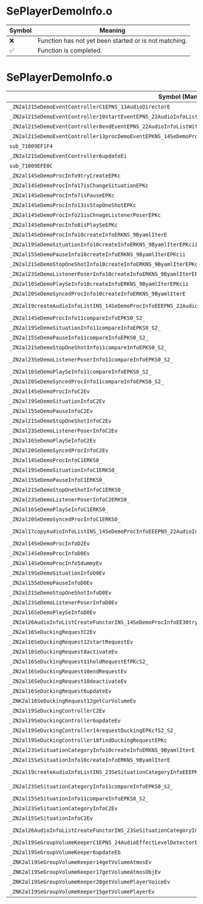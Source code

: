 # SePlayerDemoInfo.o
| Symbol | Meaning 
| ------------- | ------------- 
| :x: | Function has not yet been started or is not matching. 
| :white_check_mark: | Function is completed. 


# SePlayerDemoInfo.o
| Symbol (Mangled) | Symbol (Demangled) | Decompiled? |
| ------------- |  ------------- | ------------- |
| `_ZN2al21SeDemoEventControllerC1EPNS_13AudioDirectorE` | `al::SeDemoEventController::SeDemoEventController(al::AudioDirector *)` | :x: |
| `_ZN2al21SeDemoEventController10startEventEPNS_22AudioInfoListWithPartsINS_14SeDemoProcInfoEEE` | `al::SeDemoEventController::startEvent(al::AudioInfoListWithParts<al::SeDemoProcInfo> *)` | :x: |
| `_ZN2al21SeDemoEventController8endEventEPNS_22AudioInfoListWithPartsINS_14SeDemoProcInfoEEEb` | `al::SeDemoEventController::endEvent(al::AudioInfoListWithParts<al::SeDemoProcInfo> *,bool)` | :x: |
| `_ZN2al21SeDemoEventController13procDemoEventEPKNS_14SeDemoProcInfoE` | `al::SeDemoEventController::procDemoEvent(al::SeDemoProcInfo const*)` | :x: |
| `sub_71009EF1F4` | `` | :x: |
| `_ZN2al21SeDemoEventController6updateEi` | `al::SeDemoEventController::update(int)` | :x: |
| `sub_71009EFE0C` | `` | :x: |
| `_ZN2al14SeDemoProcInfo9tryCreateEPKc` | `al::SeDemoProcInfo::tryCreate(char const*)` | :x: |
| `_ZN2al14SeDemoProcInfo17isChangeSituationEPKc` | `al::SeDemoProcInfo::isChangeSituation(char const*)` | :x: |
| `_ZN2al14SeDemoProcInfo7isPauseEPKc` | `al::SeDemoProcInfo::isPause(char const*)` | :x: |
| `_ZN2al14SeDemoProcInfo13isStopOneShotEPKc` | `al::SeDemoProcInfo::isStopOneShot(char const*)` | :x: |
| `_ZN2al14SeDemoProcInfo21isChnageListenerPoserEPKc` | `al::SeDemoProcInfo::isChnageListenerPoser(char const*)` | :x: |
| `_ZN2al14SeDemoProcInfo8isPlaySeEPKc` | `al::SeDemoProcInfo::isPlaySe(char const*)` | :x: |
| `_ZN2al14SeDemoProcInfo10createInfoERKNS_9ByamlIterE` | `al::SeDemoProcInfo::createInfo(al::ByamlIter const&)` | :x: |
| `_ZN2al19SeDemoSituationInfo10createInfoERKNS_9ByamlIterEPKcii` | `al::SeDemoSituationInfo::createInfo(al::ByamlIter const&,char const*,int,int)` | :x: |
| `_ZN2al15SeDemoPauseInfo10createInfoERKNS_9ByamlIterEPKcii` | `al::SeDemoPauseInfo::createInfo(al::ByamlIter const&,char const*,int,int)` | :x: |
| `_ZN2al21SeDemoStopOneShotInfo10createInfoERKNS_9ByamlIterEPKcii` | `al::SeDemoStopOneShotInfo::createInfo(al::ByamlIter const&,char const*,int,int)` | :x: |
| `_ZN2al23SeDemoListenerPoserInfo10createInfoERKNS_9ByamlIterEPKcii` | `al::SeDemoListenerPoserInfo::createInfo(al::ByamlIter const&,char const*,int,int)` | :x: |
| `_ZN2al16SeDemoPlaySeInfo10createInfoERKNS_9ByamlIterEPKcii` | `al::SeDemoPlaySeInfo::createInfo(al::ByamlIter const&,char const*,int,int)` | :x: |
| `_ZN2al20SeDemoSyncedProcInfo10createInfoERKNS_9ByamlIterE` | `al::SeDemoSyncedProcInfo::createInfo(al::ByamlIter const&)` | :x: |
| `_ZN2al19createAudioInfoListINS_14SeDemoProcInfoEEEPNS_22AudioInfoListWithPartsIT_EERKNS_9ByamlIterEi` | `al::AudioInfoListWithParts<al::SeDemoProcInfo> * al::createAudioInfoList<al::SeDemoProcInfo>(al::ByamlIter const&,int)` | :x: |
| `_ZN2al14SeDemoProcInfo11compareInfoEPKS0_S2_` | `al::SeDemoProcInfo::compareInfo(al::SeDemoProcInfo const*,al::SeDemoProcInfo const*)` | :x: |
| `_ZN2al19SeDemoSituationInfo11compareInfoEPKS0_S2_` | `al::SeDemoSituationInfo::compareInfo(al::SeDemoSituationInfo const*,al::SeDemoSituationInfo const*)` | :x: |
| `_ZN2al15SeDemoPauseInfo11compareInfoEPKS0_S2_` | `al::SeDemoPauseInfo::compareInfo(al::SeDemoPauseInfo const*,al::SeDemoPauseInfo const*)` | :x: |
| `_ZN2al21SeDemoStopOneShotInfo11compareInfoEPKS0_S2_` | `al::SeDemoStopOneShotInfo::compareInfo(al::SeDemoStopOneShotInfo const*,al::SeDemoStopOneShotInfo const*)` | :x: |
| `_ZN2al23SeDemoListenerPoserInfo11compareInfoEPKS0_S2_` | `al::SeDemoListenerPoserInfo::compareInfo(al::SeDemoListenerPoserInfo const*,al::SeDemoListenerPoserInfo const*)` | :x: |
| `_ZN2al16SeDemoPlaySeInfo11compareInfoEPKS0_S2_` | `al::SeDemoPlaySeInfo::compareInfo(al::SeDemoPlaySeInfo const*,al::SeDemoPlaySeInfo const*)` | :x: |
| `_ZN2al20SeDemoSyncedProcInfo11compareInfoEPKS0_S2_` | `al::SeDemoSyncedProcInfo::compareInfo(al::SeDemoSyncedProcInfo const*,al::SeDemoSyncedProcInfo const*)` | :x: |
| `_ZN2al14SeDemoProcInfoC2Ev` | `al::SeDemoProcInfo::SeDemoProcInfo(void)` | :x: |
| `_ZN2al19SeDemoSituationInfoC2Ev` | `al::SeDemoSituationInfo::SeDemoSituationInfo(void)` | :x: |
| `_ZN2al15SeDemoPauseInfoC2Ev` | `al::SeDemoPauseInfo::SeDemoPauseInfo(void)` | :x: |
| `_ZN2al21SeDemoStopOneShotInfoC2Ev` | `al::SeDemoStopOneShotInfo::SeDemoStopOneShotInfo(void)` | :x: |
| `_ZN2al23SeDemoListenerPoserInfoC2Ev` | `al::SeDemoListenerPoserInfo::SeDemoListenerPoserInfo(void)` | :x: |
| `_ZN2al16SeDemoPlaySeInfoC2Ev` | `al::SeDemoPlaySeInfo::SeDemoPlaySeInfo(void)` | :x: |
| `_ZN2al20SeDemoSyncedProcInfoC2Ev` | `al::SeDemoSyncedProcInfo::SeDemoSyncedProcInfo(void)` | :x: |
| `_ZN2al14SeDemoProcInfoC1ERKS0_` | `al::SeDemoProcInfo::SeDemoProcInfo(al::SeDemoProcInfo const&)` | :x: |
| `_ZN2al19SeDemoSituationInfoC1ERKS0_` | `al::SeDemoSituationInfo::SeDemoSituationInfo(al::SeDemoSituationInfo const&)` | :x: |
| `_ZN2al15SeDemoPauseInfoC1ERKS0_` | `al::SeDemoPauseInfo::SeDemoPauseInfo(al::SeDemoPauseInfo const&)` | :x: |
| `_ZN2al21SeDemoStopOneShotInfoC1ERKS0_` | `al::SeDemoStopOneShotInfo::SeDemoStopOneShotInfo(al::SeDemoStopOneShotInfo const&)` | :x: |
| `_ZN2al23SeDemoListenerPoserInfoC2ERKS0_` | `al::SeDemoListenerPoserInfo::SeDemoListenerPoserInfo(al::SeDemoListenerPoserInfo const&)` | :x: |
| `_ZN2al16SeDemoPlaySeInfoC1ERKS0_` | `al::SeDemoPlaySeInfo::SeDemoPlaySeInfo(al::SeDemoPlaySeInfo const&)` | :x: |
| `_ZN2al20SeDemoSyncedProcInfoC1ERKS0_` | `al::SeDemoSyncedProcInfo::SeDemoSyncedProcInfo(al::SeDemoSyncedProcInfo const&)` | :x: |
| `_ZN2al17copyAudioInfoListINS_14SeDemoProcInfoEEEPNS_22AudioInfoListWithPartsIT_EEPKS4_i` | `al::AudioInfoListWithParts<al::SeDemoProcInfo> * al::copyAudioInfoList<al::SeDemoProcInfo>(al::AudioInfoListWithParts<al::SeDemoProcInfo> const*,int)` | :x: |
| `_ZN2al14SeDemoProcInfoD2Ev` | `al::SeDemoProcInfo::~SeDemoProcInfo()` | :x: |
| `_ZN2al14SeDemoProcInfoD0Ev` | `al::SeDemoProcInfo::~SeDemoProcInfo()` | :x: |
| `_ZN2al14SeDemoProcInfo5dummyEv` | `al::SeDemoProcInfo::dummy(void)` | :x: |
| `_ZN2al19SeDemoSituationInfoD0Ev` | `al::SeDemoSituationInfo::~SeDemoSituationInfo()` | :x: |
| `_ZN2al15SeDemoPauseInfoD0Ev` | `al::SeDemoPauseInfo::~SeDemoPauseInfo()` | :x: |
| `_ZN2al21SeDemoStopOneShotInfoD0Ev` | `al::SeDemoStopOneShotInfo::~SeDemoStopOneShotInfo()` | :x: |
| `_ZN2al23SeDemoListenerPoserInfoD0Ev` | `al::SeDemoListenerPoserInfo::~SeDemoListenerPoserInfo()` | :x: |
| `_ZN2al16SeDemoPlaySeInfoD0Ev` | `al::SeDemoPlaySeInfo::~SeDemoPlaySeInfo()` | :x: |
| `_ZN2al26AudioInfoListCreateFunctorINS_14SeDemoProcInfoEE30tryCreateAudioInfoAndSetToListERKNS_9ByamlIterE` | `al::AudioInfoListCreateFunctor<al::SeDemoProcInfo>::tryCreateAudioInfoAndSetToList(al::ByamlIter const&)` | :x: |
| `_ZN2al16SeDuckingRequestC2Ev` | `al::SeDuckingRequest::SeDuckingRequest(void)` | :x: |
| `_ZN2al16SeDuckingRequest12startRequestEv` | `al::SeDuckingRequest::startRequest(void)` | :x: |
| `_ZN2al16SeDuckingRequest8activateEv` | `al::SeDuckingRequest::activate(void)` | :x: |
| `_ZN2al16SeDuckingRequest11holdRequestEfPKcS2_` | `al::SeDuckingRequest::holdRequest(float,char const*,char const*)` | :x: |
| `_ZN2al16SeDuckingRequest10endRequestEv` | `al::SeDuckingRequest::endRequest(void)` | :x: |
| `_ZN2al16SeDuckingRequest10deactivateEv` | `al::SeDuckingRequest::deactivate(void)` | :x: |
| `_ZN2al16SeDuckingRequest6updateEv` | `al::SeDuckingRequest::update(void)` | :x: |
| `_ZNK2al16SeDuckingRequest12getCurVolumeEv` | `al::SeDuckingRequest::getCurVolume(void)const` | :x: |
| `_ZN2al19SeDuckingControllerC2Ev` | `al::SeDuckingController::SeDuckingController(void)` | :x: |
| `_ZN2al19SeDuckingController6updateEv` | `al::SeDuckingController::update(void)` | :x: |
| `_ZN2al19SeDuckingController14requestDuckingEPKcfS2_S2_` | `al::SeDuckingController::requestDucking(char const*,float,char const*,char const*)` | :x: |
| `_ZN2al19SeDuckingController18findDuckingRequestEPKc` | `al::SeDuckingController::findDuckingRequest(char const*)` | :x: |
| `_ZN2al23SeSituationCategoryInfo10createInfoERKNS_9ByamlIterE` | `al::SeSituationCategoryInfo::createInfo(al::ByamlIter const&)` | :x: |
| `_ZN2al15SeSituationInfo10createInfoERKNS_9ByamlIterE` | `al::SeSituationInfo::createInfo(al::ByamlIter const&)` | :x: |
| `_ZN2al19createAudioInfoListINS_23SeSituationCategoryInfoEEEPNS_22AudioInfoListWithPartsIT_EERKNS_9ByamlIterEi` | `al::AudioInfoListWithParts<al::SeSituationCategoryInfo> * al::createAudioInfoList<al::SeSituationCategoryInfo>(al::ByamlIter const&,int)` | :x: |
| `_ZN2al23SeSituationCategoryInfo11compareInfoEPKS0_S2_` | `al::SeSituationCategoryInfo::compareInfo(al::SeSituationCategoryInfo const*,al::SeSituationCategoryInfo const*)` | :x: |
| `_ZN2al15SeSituationInfo11compareInfoEPKS0_S2_` | `al::SeSituationInfo::compareInfo(al::SeSituationInfo const*,al::SeSituationInfo const*)` | :x: |
| `_ZN2al23SeSituationCategoryInfoC2Ev` | `al::SeSituationCategoryInfo::SeSituationCategoryInfo(void)` | :x: |
| `_ZN2al15SeSituationInfoC2Ev` | `al::SeSituationInfo::SeSituationInfo(void)` | :x: |
| `_ZN2al26AudioInfoListCreateFunctorINS_23SeSituationCategoryInfoEE30tryCreateAudioInfoAndSetToListERKNS_9ByamlIterE` | `al::AudioInfoListCreateFunctor<al::SeSituationCategoryInfo>::tryCreateAudioInfoAndSetToList(al::ByamlIter const&)` | :x: |
| `_ZN2al19SeGroupVolumeKeeperC1EPNS_24AudioEffectLevelDetectorE` | `al::SeGroupVolumeKeeper::SeGroupVolumeKeeper(al::AudioEffectLevelDetector *)` | :x: |
| `_ZN2al19SeGroupVolumeKeeper6updateEb` | `al::SeGroupVolumeKeeper::update(bool)` | :x: |
| `_ZNK2al19SeGroupVolumeKeeper14getVolumeAtmosEv` | `al::SeGroupVolumeKeeper::getVolumeAtmos(void)const` | :x: |
| `_ZNK2al19SeGroupVolumeKeeper17getVolumeAtmosObjEv` | `al::SeGroupVolumeKeeper::getVolumeAtmosObj(void)const` | :x: |
| `_ZNK2al19SeGroupVolumeKeeper20getVolumePlayerVoiceEv` | `al::SeGroupVolumeKeeper::getVolumePlayerVoice(void)const` | :x: |
| `_ZNK2al19SeGroupVolumeKeeper15getVolumePlayerEv` | `al::SeGroupVolumeKeeper::getVolumePlayer(void)const` | :x: |
